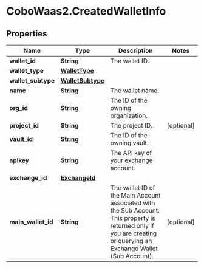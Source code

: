 # CoboWaas2.CreatedWalletInfo

## Properties

Name | Type | Description | Notes
------------ | ------------- | ------------- | -------------
**wallet_id** | **String** | The wallet ID. | 
**wallet_type** | [**WalletType**](WalletType.md) |  | 
**wallet_subtype** | [**WalletSubtype**](WalletSubtype.md) |  | 
**name** | **String** | The wallet name. | 
**org_id** | **String** | The ID of the owning organization. | 
**project_id** | **String** | The project ID. | [optional] 
**vault_id** | **String** | The ID of the owning vault. | 
**apikey** | **String** | The API key of your exchange account. | 
**exchange_id** | [**ExchangeId**](ExchangeId.md) |  | 
**main_wallet_id** | **String** | The wallet ID of the Main Account associated with the Sub Account. This property is returned only if you are creating or querying an Exchange Wallet (Sub Account). | [optional] 


